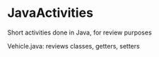 # JavaActivities
Short activities done in Java, for review purposes

Vehicle.java:
reviews classes, getters, setters
